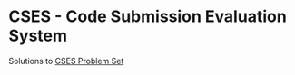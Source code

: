 # CSES - Code Submission Evaluation System
Solutions to [CSES Problem Set](https://cses.fi/problemset/)
